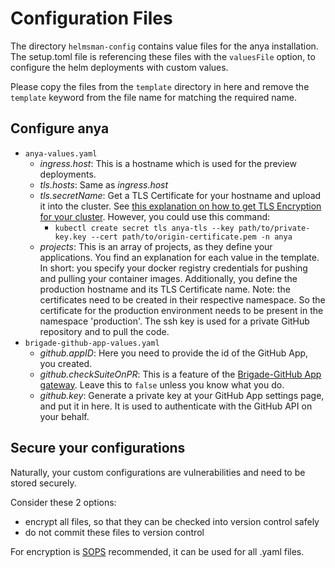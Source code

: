 # Configuration Files
The directory `helmsman-config` contains value files for the anya installation. The setup.toml file is referencing these files with the `valuesFile` option, to configure the helm deployments with custom values.

Please copy the files from the `template` directory in here and remove the `template` keyword from the file name for matching the required name.

## Configure anya
- `anya-values.yaml`
  - _ingress.host_: This is a hostname which is used for the preview deployments.
  - _tls.hosts_: Same as _ingress.host_
  - _tls.secretName_: Get a TLS Certificate for your hostname and upload it into the cluster. See [this explanation on how to get TLS Encryption for your cluster](../docs/TLS_HTTPS.md). However, you could use this command:
    - `kubectl create secret tls anya-tls --key path/to/private-key.key --cert path/to/origin-certificate.pem -n anya`
  - _projects_: This is an array of projects, as they define your applications. You find an explanation for each value in the template. In short: you specify your docker registry credentials for pushing and pulling your container images. Additionally, you define the production hostname and its TLS Certificate name. Note: the certificates need to be created in their respective namespace. So the certificate for the production environment needs to be present in the namespace 'production'.
  The ssh key is used for a private GitHub repository and to pull the code.
- `brigade-github-app-values.yaml`
  - _github.appID_: Here you need to provide the id of the GitHub App, you created.
  - _github.checkSuiteOnPR_: This is a feature of the [Brigade-GitHub App gateway](https://github.com/Azure/brigade-github-app). Leave this to `false` unless you know what you do.
  - _github.key_: Generate a private key at your GitHub App settings page, and put it in here. It is used to authenticate with the GitHub API on your behalf.

## Secure your configurations
Naturally, your custom configurations are vulnerabilities and need to be stored securely.

Consider these 2 options:
- encrypt all files, so that they can be checked into version control safely
- do not commit these files to version control


For encryption is [SOPS](https://github.com/mozilla/sops) recommended, it can be used for all .yaml files.
